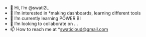 - 👋 Hi, I’m @swati2L
- 👀 I’m interested in *making dashboards, learning different tools 
- 🌱 I’m currently learning POWER BI 
- 💞️ I’m looking to collaborate on ...
- 📫 How to reach me at *swaticloud@gmail.com

<!---
swati2L/swati2L is a ✨ special ✨ repository because its `README.md` (this file) appears on your GitHub profile.
You can click the Preview link to take a look at your changes.
--->
